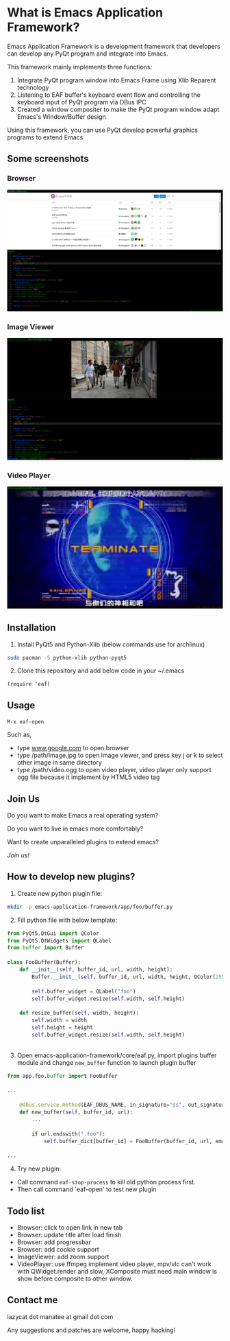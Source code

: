 # What is Emacs Application Framework?
Emacs Application Framework is a development framework that developers can develop any PyQt program and integrate into Emacs.

This framework mainly implements three functions:
1. Integrate PyQt program window into Emacs Frame using Xlib Reparent technology
2. Listening to EAF buffer's keyboard event flow and controlling the keyboard input of PyQt program via DBus IPC
3. Created a window compositer to make the PyQt program window adapt Emacs's Window/Buffer design

Using this framework, you can use PyQt develop powerful graphics programs to extend Emacs

## Some screenshots

### Browser
![img](./screenshot/browser.png)

### Image Viewer
![img](./screenshot/image_viewer.png)

### Video Player
![img](./screenshot/video_player.png)

## Installation

1. Install PyQt5 and Python-Xlib (below commands use for archlinux)
```Bash
sudo pacman -S python-xlib python-pyqt5
```

2. Clone this repository and add below code in your ~/.emacs
```Elisp
(require 'eaf)
```

## Usage

```
M-x eaf-open
```

Such as,
* type www.google.com to open browser
* type /path/image.jpg to open image viewer, and press key j or k to select other image in same directory
* type /path/video.ogg to open video player, video player only support ogg file because it implement by HTML5 video tag

## Join Us
Do you want to make Emacs a real operating system?

Do you want to live in emacs more comfortably?

Want to create unparalleled plugins to extend emacs?

*Join us!*

## How to develop new plugins?

1. Create new python plugin file:
```Bash
mkdir -p emacs-application-framework/app/foo/buffer.py
```

2. Fill python file with below template:
```Python
from PyQt5.QtGui import QColor
from PyQt5.QtWidgets import QLabel
from buffer import Buffer

class FooBuffer(Buffer):
    def __init__(self, buffer_id, url, width, height):
        Buffer.__init__(self, buffer_id, url, width, height, QColor(255, 255, 255, 255))
        
        self.buffer_widget = QLabel("foo")
        self.buffer_widget.resize(self.width, self.height)
        
    def resize_buffer(self, width, height):
        self.width = width
        self.height = height
        self.buffer_widget.resize(self.width, self.height)
        
```

3. Open emacs-application-framework/core/eaf.py, import plugins buffer module and change `new_buffer` function to launch plugin buffer

```Python
from app.foo.buffer import FooBuffer

...

    @dbus.service.method(EAF_DBUS_NAME, in_signature="ss", out_signature="s")
    def new_buffer(self, buffer_id, url):
        ...

        if url.endswith(".foo"):
            self.buffer_dict[buffer_id] = FooBuffer(buffer_id, url, emacs_width, emacs_height)

...
```

4. Try new plugin:

* Call command `eaf-stop-process` to kill old python process first.
* Then call command `eaf-open' to test new plugin

## Todo list
* Browser: click to open link in new tab 
* Browser: update title after load finish
* Browser: add progressbar
* Browser: add cookie support
* ImageViewer: add zoom support
* VideoPlayer: use ffmpeg implement video player, mpv/vlc can't work with QWidget.render and slow, XComposite must need main window is show before composite to other window.

## Contact me

lazycat dot manatee at gmail dot com

Any suggestions and patches are welcome, happy hacking!
